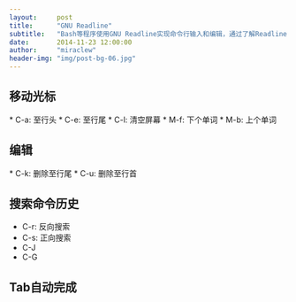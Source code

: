 ```yaml
---
layout:     post
title:      "GNU Readline"
subtitle:   "Bash等程序使用GNU Readline实现命令行输入和编辑，通过了解Readline，可以更熟悉Bash中输入命令的一些技巧。"
date:       2014-11-23 12:00:00
author:     "miraclew"
header-img: "img/post-bg-06.jpg"
---
```


<h2>移动光标</h2>
* C-a: 至行头
* C-e: 至行尾
* C-l: 清空屏幕
* M-f: 下个单词
* M-b: 上个单词

<h2>编辑</h2>
* C-k: 删除至行尾
* C-u: 删除至行首


<h2>搜索命令历史</h2>

* C-r: 反向搜索
* C-s: 正向搜索
* C-J
* C-G



<h2>Tab自动完成</h2>
